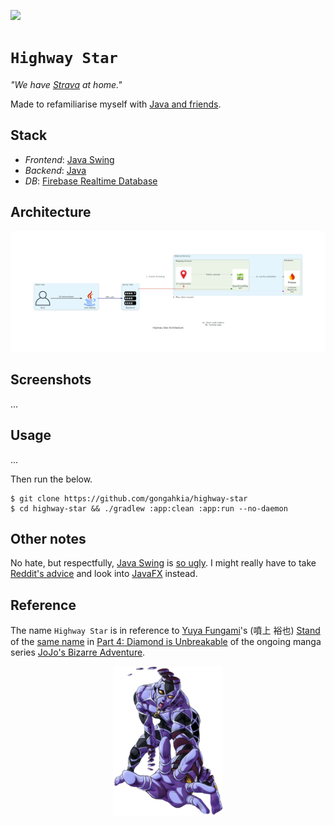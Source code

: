 [![](https://img.shields.io/badge/highway_star_1.0.0-passing-green)](https://github.com/gongahkia/highway-star/releases/tag/1.0.0) 

# `Highway Star`

*"We have [Strava](https://www.strava.com/) at home."*

Made to refamiliarise myself with [Java and friends](#stack).

## Stack

* *Frontend*: [Java Swing](https://docs.oracle.com/javase/tutorial/uiswing/index.html)
* *Backend*: [Java](https://www.java.com/en/)
* *DB*: [Firebase Realtime Database](https://firebase.google.com/docs/database)

## Architecture

![](./asset/reference/architecture.png)

## Screenshots

...

## Usage

...

Then run the below.

```console
$ git clone https://github.com/gongahkia/highway-star
$ cd highway-star && ./gradlew :app:clean :app:run --no-daemon
```

## Other notes

No hate, but respectfully, [Java Swing]() is [so ugly](https://www.reddit.com/r/javahelp/comments/173nl4d/getting_really_frustrated_with_swing_is_there_a/). I might really have to take [Reddit's advice](https://www.reddit.com/r/JavaFX/comments/18n3sjt/why_javafx_is_still_used_in_2023/) and look into [JavaFX](https://openjfx.io/) instead.

## Reference

The name `Highway Star` is in reference to [Yuya Fungami](https://jojowiki.com/Yuya_Fungami)'s (噴上 裕也) [Stand](https://jojo.fandom.com/wiki/Stand) of the [same name](https://jojowiki.com/Highway_Star) in [Part 4: Diamond is Unbreakable](https://jojowiki.com/Diamond_is_Unbreakable) of the ongoing manga series [JoJo's Bizarre Adventure](https://jojowiki.com/JoJo_Wiki).

<div align="center">
    <img src="./asset/logo/highway_star.png" width="35%">
</div>
